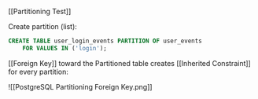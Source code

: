 [[Partitioning Test]]

Create partition (list):

```sql
CREATE TABLE user_login_events PARTITION OF user_events
    FOR VALUES IN ('login');
```

[[Foreign Key]] toward the Partitioned table creates [[Inherited Constraint]] for every partition:

![[PostgreSQL Partitioning Foreign Key.png]]

